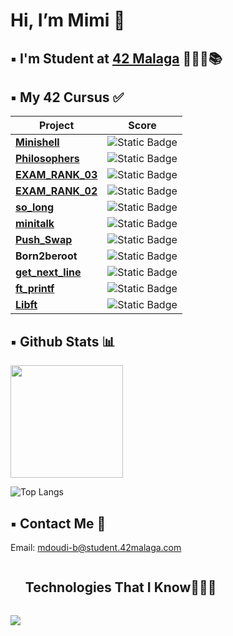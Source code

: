 <h1> Hi, I’m Mimi 👋 </h1>

## ▪️ I'm Student at [42 Malaga](https://www.42malaga.com/) 👨🏻‍💻📚

## ▪️ My 42 Cursus ✅
| Project | Score |
|--------|--------|
| [**Minishell**](https://github.com/6mimii/minishell) | ![Static Badge](https://img.shields.io/badge/Score-100-brightgreen?style=flat)
| [**Philosophers**](https://github.com/6mimii/philosophers) | ![Static Badge](https://img.shields.io/badge/Score-100-brightgreen?style=flat)
| [**EXAM_RANK_03**](https://github.com/6mimii/) | ![Static Badge](https://img.shields.io/badge/Score-100-brightgreen?style=flat)
| [**EXAM_RANK_02**](https://github.com/6mimii/) | ![Static Badge](https://img.shields.io/badge/Score-100-brightgreen?style=flat)
| [**so_long**](https://github.com/6mimii/so_long) | ![Static Badge](https://img.shields.io/badge/Score-100-brightgreen?style=flat)
| [**minitalk**](https://github.com/6mimii/minitalk) | ![Static Badge](https://img.shields.io/badge/Score-100-brightgreen?style=flat)
| [**Push_Swap**](https://github.com/6mimii/push_swap) | ![Static Badge](https://img.shields.io/badge/Score-81-brightgreen?style=flat)
| **Born2beroot** | ![Static Badge](https://img.shields.io/badge/Score-100-brightgreen?style=flat)
| [**get_next_line**](https://github.com/6mimii/GetNextLine) | ![Static Badge](https://img.shields.io/badge/Score-125-brightgreen?style=flat)
| [**ft_printf**](https://github.com/6mimii/printf) | ![Static Badge](https://img.shields.io/badge/Score-100-brightgreen?style=flat)
| [**Libft**](https://github.com/6mimii/Libft) | ![Static Badge](https://img.shields.io/badge/Score-125-brightgreen?style=flat)


## ▪️ Github Stats 📊

<p>
<a href="https://github.com/6mimii">
  <img height="180em" src="https://github-readme-stats-eight-theta.vercel.app/api?username=6mimii&show_icons=true&theme=algolia&include_all_commits=true&count_private=true"/>
</a>
</p>

![Top Langs](https://github-readme-stats.vercel.app/api/top-langs/?username=6mimii&layout=compact&theme=github_dark)

## ▪️ Contact Me 📩

Email: mdoudi-b@student.42malaga.com

<!--h1 without bottom border-->
<div id="user-content-toc">
  <ul>
    <summary><h2 style="display: inline-block">Technologies That I Know👨🏻‍💻</h2></summary>
  </ul>
</div>
<!--tech stack icons-->
<p>
  <a href="https://skillicons.dev">
    <img src="https://skillicons.dev/icons?i=c,git,github,vim,vscode,gmail,discord&perline=14" />
  </a>
</p>
